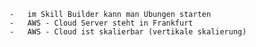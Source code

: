     -   im Skill Builder kann man Übungen starten
    -   AWS - Cloud Server steht in Frankfurt
    -   AWS - Cloud ist skalierbar (vertikale skalierung)